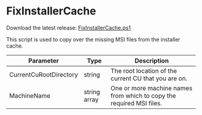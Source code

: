 # FixInstallerCache

Download the latest release: [FixInstallerCache.ps1](https://github.com/microsoft/CSS-Exchange/releases/latest/download/FixInstallerCache.ps1)

This script is used to copy over the missing MSI files from the installer cache.

Parameter | Type | Description
-|-|-
CurrentCuRootDirectory | string | The root location of the current CU that you are on.
MachineName | string array | One or more machine names from which to copy the required MSI files.
